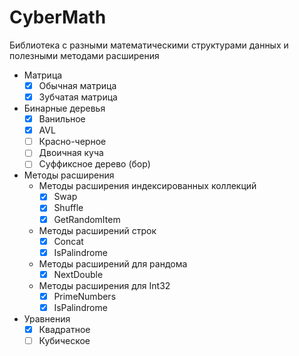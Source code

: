 # CyberMath
Библиотека с разными математическими структурами данных и полезными методами расширения

- Матрица
  - [x] Обычная матрица
  - [x] Зубчатая матрица
  
- Бинарные деревья
  - [x] Ванильное
  - [x] AVL
  - [ ] Красно-черное
  - [ ] Двоичная куча
  - [ ] Суффиксное дерево (бор)
  
- Методы расширения
  - Методы раcширения индексированных коллекций
    - [x] Swap
    - [x] Shuffle
    - [x] GetRandomItem
  - Методы расширений строк
    - [x] Concat
    - [x] IsPalindrome
  - Методы расширений для рандома
    - [x] NextDouble
  - Методы расширения для Int32
    - [x] PrimeNumbers
    - [x] IsPalindrome
  
- Уравнения
  - [x] Квадратное
  - [ ] Кубическое
